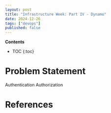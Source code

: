 ```yaml
---
layout: post
title: "Infrastructure Week: Part IV - Dynamo"
date: 2024-12-26
tags: ["devops"]
published: false
---
```


**Contents**
* TOC
{:toc}

# Problem Statement

Authentication
Authorization



# References

[^1]: []()